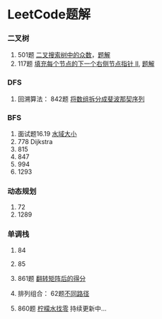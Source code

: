# LeetCode题解

### 二叉树

1. 501题 [ 二叉搜索树中的众数](https://leetcode-cn.com/problems/find-mode-in-binary-search-tree/)，[题解](https://github.com/liuzhidanhhh/LeetCodeSolution/tree/master/501)
2. 117题 [填充每个节点的下一个右侧节点指针 II](https://leetcode-cn.com/problems/populating-next-right-pointers-in-each-node-ii/), [题解](https://github.com/liuzhidanhhh/LeetCodeSolution/tree/master/117)

### DFS

1. 回溯算法： 842题 [将数组拆分成斐波那契序列](https://leetcode-cn.com/problems/split-array-into-fibonacci-sequence/)

### BFS

1. 面试题16.19 [水域大小](https://leetcode-cn.com/problems/pond-sizes-lcci/)
2. 778 Dijkstra
3. 815
4. 847
5. 994
6. 1293

### 动态规划

1. 72
2. 1289

### 单调栈

1. 84
2. 85


1. 861题 [翻转矩阵后的得分](https://leetcode-cn.com/problems/score-after-flipping-matrix/)
2. 排列组合： 62题[不同路径](https://leetcode-cn.com/problems/unique-paths/)
3. 860题 [柠檬水找零](https://leetcode-cn.com/problems/lemonade-change/)
持续更新中...